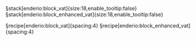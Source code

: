 §stack[enderio:block_vat]{size:18,enable_tooltip:false}§stack[enderio:block_enhanced_vat]{size:18,enable_tooltip:false}

§recipe[enderio:block_vat]{spacing:4}
§recipe[enderio:block_enhanced_vat]{spacing:4}